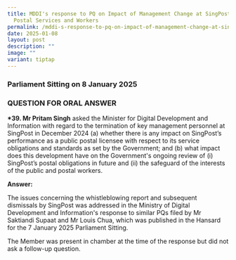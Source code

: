 ```yaml
---
title: MDDI's response to PQ on Impact of Management Change at SingPost on
  Postal Services and Workers
permalink: /mddi-s-response-to-pq-on-impact-of-management-change-at-singpost-on-postal-services-and-workers/
date: 2025-01-08
layout: post
description: ""
image: ""
variant: tiptap
---
```

<h3>Parliament Sitting on 8 January 2025</h3>
<h3>QUESTION FOR ORAL ANSWER</h3>
<p><strong>*39. Mr Pritam Singh</strong> asked the Minister for Digital Development
and Information with regard to the termination of key management personnel
at SingPost in December 2024 (a) whether there is any impact on SingPost’s
performance as a public postal licensee with respect to its service obligations
and standards as set by the Government; and (b) what impact does this development
have on the Government's ongoing review of (i) SingPost’s postal obligations
in future and (ii) the safeguard of the interests of the public and postal
workers.</p>
<p><strong>Answer:</strong>
</p>
<p>The issues concerning the whistleblowing report and subsequent dismissals
by SingPost was addressed in the Ministry of Digital Development and Information's
response to similar PQs filed by Mr Saktiandi Supaat and Mr Louis Chua,
which was published in the Hansard for the 7 January 2025 Parliament Sitting.</p>
<p>The Member was present in chamber at the time of the response but did
not ask a follow-up question.</p>